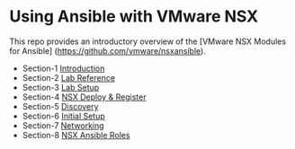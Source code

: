 # Using Ansible with VMware NSX
This repo provides an introductory overview of the [VMware NSX Modules for Ansible] (https://github.com/vmware/nsxansible).


- Section-1 [Introduction](1-Intro/README.md)
- Section-2 [Lab Reference](2-LabReference/README.md)
- Section-3 [Lab Setup](3-Lab1-LabPrep/README.md)
- Section-4 [NSX Deploy & Register](4-Lab2-NSXDeploy/README.md)
- Section-5 [Discovery](5-Lab3-Discovery/README.md)
- Section-6 [Initial Setup](6-Lab4-InitialConfig/README.md)
- Section-7 [Networking](7-Lab5-Networking/README.md)
- Section-8 [NSX Ansible Roles](8-Lab6-Roles/README.md)
